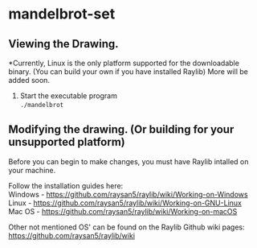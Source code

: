 # mandelbrot-set

## Viewing the Drawing.
*Currently, Linux is the only platform supported for the downloadable binary. (You can build your own if you have installed Raylib) More will be added soon.
1. Start the executable program<br>
```./mandelbrot```

## Modifying the drawing. (Or building for your unsupported platform)
Before you can begin to make changes, you must have Raylib intalled on your machine.<br>

Follow the installation guides here:<br>
Windows - https://github.com/raysan5/raylib/wiki/Working-on-Windows<br>
Linux - https://github.com/raysan5/raylib/wiki/Working-on-GNU-Linux<br>
Mac OS - https://github.com/raysan5/raylib/wiki/Working-on-macOS<br>

Other not mentioned OS' can be found on the Raylib Github wiki pages:<br>
https://github.com/raysan5/raylib/wiki
